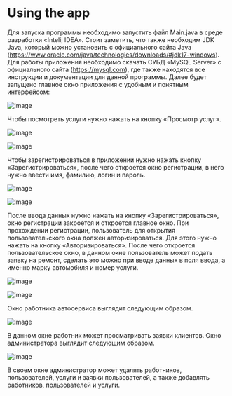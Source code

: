 # Using the app
Для запуска программы необходимо запустить файл Main.java в среде разработки «Intelij IDEA». Стоит заметить, что также необходим JDK Java, который можно установить с официального сайта Java (https://www.oracle.com/java/technologies/downloads/#jdk17-windows).
Для работы приложения необходимо скачать СУБД «MySQL Server» с официального сайта (https://mysql.com), где также находятся все инструкции и документации для данной программы.
Далее будет запущено главное окно приложения с удобным и понятным интерфейсом:

![image](https://user-images.githubusercontent.com/77566158/176304178-dfe11acb-b428-4fb7-b2d0-fb122dc8a1f5.png)

 
Чтобы посмотреть услуги нужно нажать на кнопку «Просмотр услуг».

![image](https://user-images.githubusercontent.com/77566158/176304456-4470fb62-21de-40d0-a3f0-204f10456220.png)

![image](https://user-images.githubusercontent.com/77566158/176304522-5506d5af-16ab-46d6-a958-a4c8bdbbad8d.png)

 
 
Чтобы зарегистрироваться в приложении нужно нажать кнопку «Зарегистрироваться», после чего откроется окно регистрации, в него нужно ввести имя, фамилию, логин и пароль.
 
![image](https://user-images.githubusercontent.com/77566158/176304720-b4a97667-2e73-4c95-9bfe-61726b83836f.png)

![image](https://user-images.githubusercontent.com/77566158/176304843-0587a5ce-7809-4b12-b2c6-f40dce23c1c8.png)

 
После ввода данных нужно нажать на кнопку «Зарегистрироваться», окно регистрации закроется и откроется главное окно.
При прохождении регистрации, пользователь для открытия пользовательского окна должен авторизироваться. Для этого нужно нажать на кнопку «Авторизироваться». После чего откроется пользовательское окно, в данном окне пользователь может подать заявку на ремонт, сделать это можно при вводе данных в поля ввода, а именно марку автомобиля и номер услуги.

![image](https://user-images.githubusercontent.com/77566158/176304962-d330ca98-8f81-45ca-9456-4785b848b9ae.png)

![image](https://user-images.githubusercontent.com/77566158/176305005-02245035-3d98-431a-881e-9bde09ca8480.png)

 
Окно работника автосервиса выглядит следующим образом.

![image](https://user-images.githubusercontent.com/77566158/176305086-33fe0be1-6fed-4ae8-9c66-165a534dd073.png)

В данном окне работник может просматривать заявки клиентов.
Окно администратора выглядит следующим образом.

![image](https://user-images.githubusercontent.com/77566158/176305177-e2de9750-6946-43be-92a1-5748003db662.png)

В своем окне администратор может удалять работников, пользователей, услуги и заявки пользователей, а также добавлять работников, пользователей и услуги.
